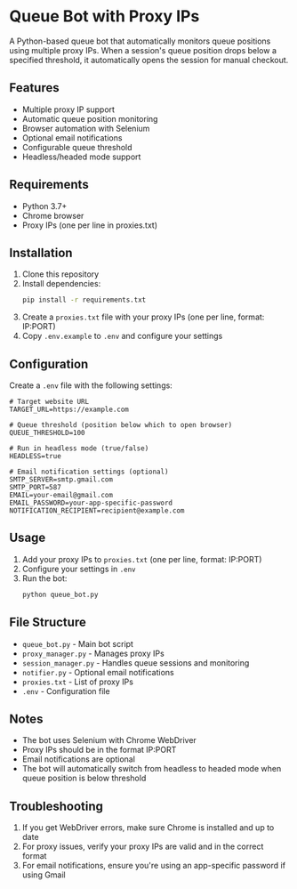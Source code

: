 # Queue Bot with Proxy IPs

A Python-based queue bot that automatically monitors queue positions using multiple proxy IPs. When a session's queue position drops below a specified threshold, it automatically opens the session for manual checkout.

## Features

- Multiple proxy IP support
- Automatic queue position monitoring
- Browser automation with Selenium
- Optional email notifications
- Configurable queue threshold
- Headless/headed mode support

## Requirements

- Python 3.7+
- Chrome browser
- Proxy IPs (one per line in proxies.txt)

## Installation

1. Clone this repository
2. Install dependencies:
   ```bash
   pip install -r requirements.txt
   ```
3. Create a `proxies.txt` file with your proxy IPs (one per line, format: IP:PORT)
4. Copy `.env.example` to `.env` and configure your settings

## Configuration

Create a `.env` file with the following settings:

```env
# Target website URL
TARGET_URL=https://example.com

# Queue threshold (position below which to open browser)
QUEUE_THRESHOLD=100

# Run in headless mode (true/false)
HEADLESS=true

# Email notification settings (optional)
SMTP_SERVER=smtp.gmail.com
SMTP_PORT=587
EMAIL=your-email@gmail.com
EMAIL_PASSWORD=your-app-specific-password
NOTIFICATION_RECIPIENT=recipient@example.com
```

## Usage

1. Add your proxy IPs to `proxies.txt` (one per line, format: IP:PORT)
2. Configure your settings in `.env`
3. Run the bot:
   ```bash
   python queue_bot.py
   ```

## File Structure

- `queue_bot.py` - Main bot script
- `proxy_manager.py` - Manages proxy IPs
- `session_manager.py` - Handles queue sessions and monitoring
- `notifier.py` - Optional email notifications
- `proxies.txt` - List of proxy IPs
- `.env` - Configuration file

## Notes

- The bot uses Selenium with Chrome WebDriver
- Proxy IPs should be in the format IP:PORT
- Email notifications are optional
- The bot will automatically switch from headless to headed mode when queue position is below threshold

## Troubleshooting

1. If you get WebDriver errors, make sure Chrome is installed and up to date
2. For proxy issues, verify your proxy IPs are valid and in the correct format
3. For email notifications, ensure you're using an app-specific password if using Gmail 